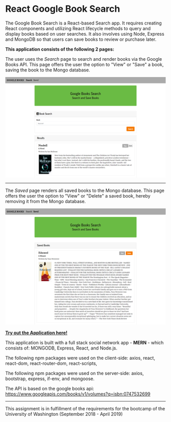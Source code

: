 # React Google Book Search


The Google Book Search is a React-based Search app. It requires creating React components and utilizing React lifecycle methods to query and display books based on user searches. It also involves using Node, Express and MongoDB so that users can save books to review or purchase later.

**This application consists of the following 2 pages:**

The user uses the *Search* page to search and render books via the Google Books API. This page offers the user the option to "View" or "Save" a book, saving the book to the Mongo database.

<img src="https://github.com/Heidijvr/NYT-Books-Search/blob/master/assets/images/search.png" alt Searched Books>

---

The *Saved* page renders all saved books to the Mongo database. This page offers the user the option to "View" or "Delete" a saved book, hereby removing it from the Mongo database.


<img src="https://github.com/Heidijvr/NYT-Books-Search/blob/master/assets/images/saved.png" alt Saved Books>

[**Try out the Application here!**](https://heidijvr-books-search.herokuapp.com/ "Heroku Homepage")

This application is built with a full stack social network app - **MERN** - which consists of: MONGODB, Express, React, and Node.js.

The following npm packages were used on the client-side: axios, react, react-dom, react-router-dom, react-scripts, 

The following npm packages were used on the server-side: axios, bootstrap, express, if-env, and mongoose.

The API is based on the google books api: https://www.googleapis.com/books/v1/volumes?q=isbn:0747532699

---

This assignment is in fulfillment of the requirements for the bootcamp of the University of Washington (September 2018 - April 2019)
